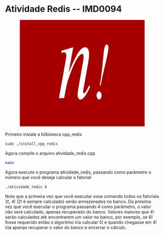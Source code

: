# Atividade Redis -- IMD0094

<p align="center">
   <img src="https://github.com/Thiago-UFRN/atividade_redis/blob/master/img/fatorial-img.png" width="408" height="349" />
</p>

Primeiro instale a bilbioteca cpp_redis

```bash
sudo ./install_cpp_redis
```
Agora compile o arquivo atividade_redis.cpp

```bash
make
```

Agora execute o programa atividade_redis, passando como parâmetro o número que você deseja calcular o fatorial

```bash
./atividade_redis 4
```

Note que a primeira vez que você executar esse comando todos os fatoriais 3!, 4! (2! é sempre calculado) serão armazenados no banco. Da próxima vez que você executar o programa passando 4 como parâmetro, o valor não será calculado, apenas recuperado do banco. Valores maiores que 4! serão calculados até encontrarem um valor no banco, por exemplo, se 6! fosse requerido então o algoritmo iria calcular 5! e quando chegasse em 4! iria apenas recuperar o valor do banco e encerrar o cálculo.
